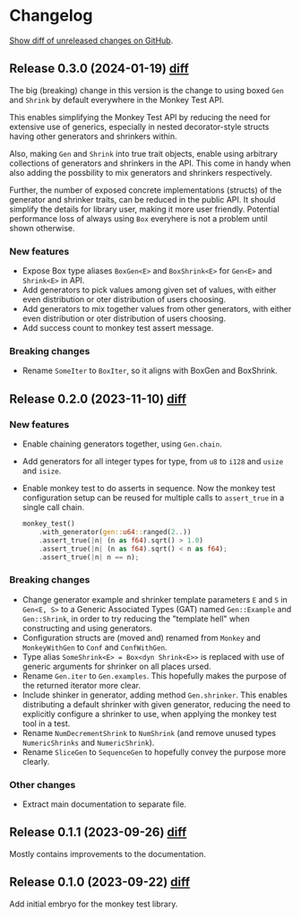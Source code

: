 
# Changelog

[Show diff of unreleased changes on GitHub](https://github.com/jockbert/monkey_test/compare/v0.3.0...main).

## Release 0.3.0 (2024-01-19) [diff](https://github.com/jockbert/monkey_test/compare/v0.2.0...v0.3.0)

The big (breaking) change in this version is the change to using boxed
`Gen` and `Shrink` by default everywhere in the Monkey Test API.

This enables simplifying the Monkey Test API by reducing the need for
extensive use of generics, especially in nested decorator-style structs
having other generators and shrinkers within.

Also, making `Gen` and `Shrink` into true trait objects, enable using
arbitrary collections of generators and shrinkers in the API. This
come in handy when also adding the possbility to mix generators and
shrinkers respectively.

Further, the number of exposed concrete implementations (structs) of
the generator and shrinker traits, can be reduced in the public API.
It should simplify the details for library user, making it more user
friendly. Potential performance loss of always using `Box` everyhere is
not a problem until shown otherwise.

### New features

* Expose Box type aliases `BoxGen<E>` and `BoxShrink<E>` for `Gen<E>` and
  `Shrink<E>` in API.
* Add generators to pick values among given set of values, with either even
  distribution or oter distribution of users choosing.
* Add generators to mix together values from other generators, with either even
  distribution or oter distribution of users choosing.
* Add success count to monkey test assert message.

### Breaking changes

* Rename `SomeIter` to `BoxIter`, so it aligns with BoxGen and BoxShrink.

## Release 0.2.0 (2023-11-10) [diff](https://github.com/jockbert/monkey_test/compare/v0.1.1...v0.2.0)

### New features

* Enable chaining generators together, using `Gen.chain`.
* Add generators for all integer types for type, from `u8` to `i128` and
  `usize` and `isize`.
* Enable monkey test to do asserts in sequence. Now the monkey test
  configuration setup can be reused for multiple calls to `assert_true` in a
  single call chain.

    ```rust
    monkey_test()
        .with_generator(gen::u64::ranged(2..))
        .assert_true(|n| (n as f64).sqrt() > 1.0)
        .assert_true(|n| (n as f64).sqrt() < n as f64);
        .assert_true(|n| n == n);
    ```

### Breaking changes

* Change generator example and shrinker template parameters `E` and `S` in
   `Gen<E, S>` to a Generic Associated Types (GAT) named `Gen::Example` and
   `Gen::Shrink`, in order to try reducing the "template hell" when
   constructing and using generators.
* Configuration structs are (moved and) renamed from `Monkey` and
   `MonkeyWithGen` to `Conf` and `ConfWithGen`.
* Type alias `SomeShrink<E> = Box<dyn Shrink<E>>` is replaced with use of
   generic arguments for shrinker on all places ursed.
* Rename `Gen.iter` to `Gen.examples`. This hopefully makes the purpose of
   the returned iterator more clear.
* Include shinker in generator, adding method `Gen.shrinker`. This enables
   distributing a default shrinker with given generator, reducing the need to
   explicitly configure a shrinker to use, when applying the monkey test tool
   in a test.
* Rename `NumDecrementShrink` to `NumShrink` (and remove unused types
   `NumericShrinks` and `NumericShrink`).
* Rename `SliceGen` to `SequenceGen` to hopefully convey the purpose more
   clearly.

### Other changes

* Extract main documentation to separate file.

## Release 0.1.1 (2023-09-26) [diff](https://github.com/jockbert/monkey_test/compare/v0.1.0-proof-of-concept...v0.1.1)

Mostly contains improvements to the documentation.

## Release 0.1.0 (2023-09-22) [diff](https://github.com/jockbert/monkey_test/compare/init...v0.1.0-proof-of-concept)

Add initial embryo for the monkey test library.
